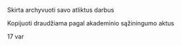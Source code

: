 Skirta archyvuoti savo atliktus darbus 

Kopijuoti draudžiama pagal akademinio sąžiningumo aktus

17 var
